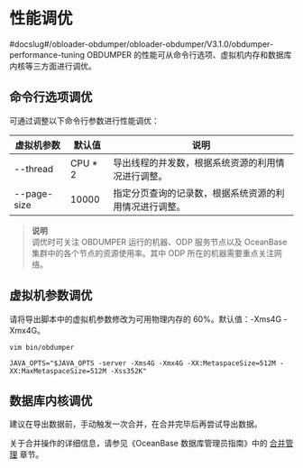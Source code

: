 性能调优 
=========================
#docslug#/obloader-obdumper/obloader-obdumper/V3.1.0/obdumper-performance-tuning
OBDUMPER 的性能可从命令行选项、虚拟机内存和数据库内核等三方面进行调优。

命令行选项调优 
----------------------------

可通过调整以下命令行参数进行性能调优：


|  **虚拟机参数**  |   默认值    |             说明              |
|-------------|----------|-----------------------------|
| --thread    | CPU \* 2 | 导出线程的并发数，根据系统资源的利用情况进行调整。   |
| --page-size | 10000    | 指定分页查询的记录数，根据系统资源的利用情况进行调整。 |


> **说明** <br>
> 调优时可关注 OBDUMPER 运行的机器、ODP 服务节点以及 OceanBase 集群中的各个节点的资源使用率。其中 ODP 所在的机器需要重点关注网络。

虚拟机参数调优 
----------------------------

请将导出脚本中的虚拟机参数修改为可用物理内存的 60%。默认值：-Xms4G -Xmx4G。

```shell
vim bin/obdumper

JAVA_OPTS="$JAVA_OPTS -server -Xms4G -Xmx4G -XX:MetaspaceSize=512M -XX:MaxMetaspaceSize=512M -Xss352K"
```



数据库内核调优 
----------------------------

建议在导出数据前，手动触发一次合并，在合并完毕后再尝试导出数据。

关于合并操作的详细信息，请参见《OceanBase 数据库管理员指南》中的 [合并管理](https://www.oceanbase.com/docs/enterprise/oceanbase-database-cn/V3.2.3/10000000000355959) 章节。
